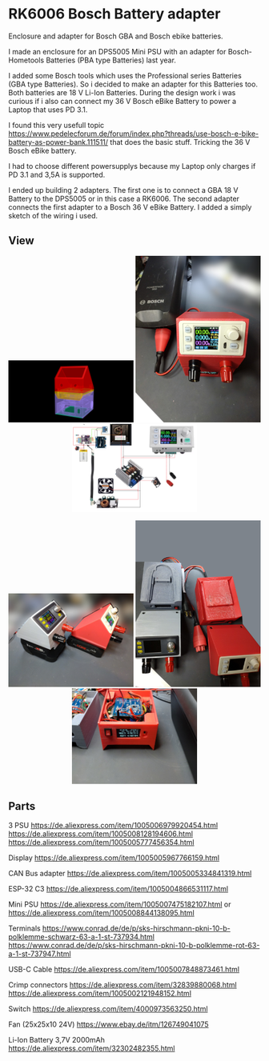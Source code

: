 # RK6006 Bosch Battery adapter
Enclosure and adapter for Bosch GBA and Bosch ebike batteries.

I made an enclosure for an DPS5005 Mini PSU with an adapter for Bosch-Hometools Batteries (PBA type Batteries) last year.

I added some Bosch tools which uses the Professional series Batteries (GBA type Batteries). So i decided to make an adapter for this Batteries too. Both batteries are 18 V Li-Ion Batteries. During the design work i was curious if i also can connect my 36 V Bosch eBike Battery to power a Laptop that uses PD 3.1.

I found this very usefull topic https://www.pedelecforum.de/forum/index.php?threads/use-bosch-e-bike-battery-as-power-bank.111511/ that does the basic stuff. Tricking the 36 V Bosch eBike battery.

I had to choose different powersupplys because my Laptop only charges if PD 3.1 and 3,5A is supported.

I ended up building 2 adapters. The first one is to connect a GBA 18 V Battery to the DPS5005 or in this case a RK6006. 
The second adapter connects the first adapter to a Bosch 36 V eBike Battery. 
I added a simply sketch of the wiring i used. 



## View
<p align="center">
<img src="ISO.png" width="250"> 
<img src="36V-ebike-adapter.jpg" width="250"> 
<img src="Skizze.png" width="250"> 
</p>
<p align="center">
<img src="PSU-battery-adapter.jpg" width="250"> 
<img src="apart.jpg" width="250"> 
<img src="bottom-adapter.jpg" width="250"> 
</p>

## Parts
3 PSU
https://de.aliexpress.com/item/1005006979920454.html
https://de.aliexpress.com/item/1005008128194606.html
https://de.aliexpress.com/item/1005005777456354.html

Display
https://de.aliexpress.com/item/1005005967766159.html

CAN Bus adapter
https://de.aliexpress.com/item/1005005334841319.html

ESP-32 C3
https://de.aliexpress.com/item/1005004866531117.html

Mini PSU
https://de.aliexpress.com/item/1005007475182107.html
or
https://de.aliexpress.com/item/1005008844138095.html

Terminals
https://www.conrad.de/de/p/sks-hirschmann-pkni-10-b-polklemme-schwarz-63-a-1-st-737934.html
https://www.conrad.de/de/p/sks-hirschmann-pkni-10-b-polklemme-rot-63-a-1-st-737947.html

USB-C Cable
https://de.aliexpress.com/item/1005007848873461.html

Crimp connectors
https://de.aliexpress.com/item/32839880068.html
https://de.aliexpress.com/item/1005002121948152.html

Switch
https://de.aliexpress.com/item/4000973563250.html

Fan (25x25x10 24V)
https://www.ebay.de/itm/126749041075

Li-Ion Battery 3,7V 2000mAh
https://de.aliexpress.com/item/32302482355.html
